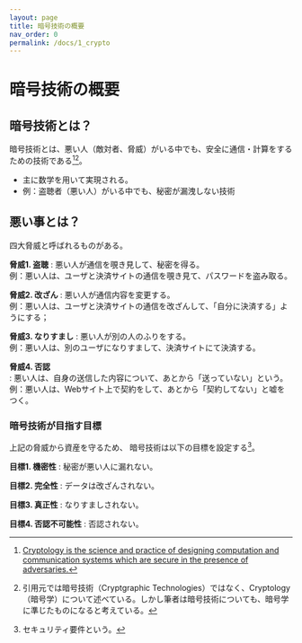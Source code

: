 ```yaml
---
layout: page
title: 暗号技術の概要
nav_order: 0
permalink: /docs/1_crypto
---
```


# 暗号技術の概要

## 暗号技術とは？

暗号技術とは、悪い人（敵対者、脅威）がいる中でも、安全に通信・計算をするための技術である[^cryptology-iacr-1][^cryptology-iacr-2]。
- 主に数学を用いて実現される。
- 例：盗聴者（悪い人）がいる中でも、秘密が漏洩しない技術

[^cryptology-iacr-1]: [Cryptology is the science and practice of designing computation and communication systems which are secure in the presence of adversaries.](https://www.iacr.org/) 
[^cryptology-iacr-2]: 引用元では暗号技術（Cryptgraphic Technologies）ではなく、Cryptology（暗号学）について述べている。しかし筆者は暗号技術についても、暗号学に準じたものになると考えている。

## 悪い事とは？

四大脅威と呼ばれるものがある。

**脅威1. 盗聴**
: 悪い人が通信を覗き見して、秘密を得る。  
  例：悪い人は、ユーザと決済サイトの通信を覗き見て、パスワードを盗み取る。

**脅威2. 改ざん**
: 悪い人が通信内容を変更する。  
  例：悪い人は、ユーザと決済サイトの通信を改ざんして、「自分に決済する」ようにする；

**脅威3. なりすまし** 
: 悪い人が別の人のふりをする。  
  例：悪い人は、別のユーザになりすまして、決済サイトにて決済する。

**脅威4. 否認**  
: 悪い人は、自身の送信した内容について、あとから「送っていない」という。
  例：悪い人は、Webサイト上で契約をして、あとから「契約してない」と嘘をつく。

### 暗号技術が目指す目標

上記の脅威から資産を守るため、
暗号技術は以下の目標を設定する[^sec-req]。


**目標1. 機密性**
: 秘密が悪い人に漏れない。

**目標2. 完全性**
: データは改ざんされない。

**目標3. 真正性**
: なりすましされない。

**目標4. 否認不可能性**
: 否認されない。

[^sec-req]: セキュリティ要件という。
